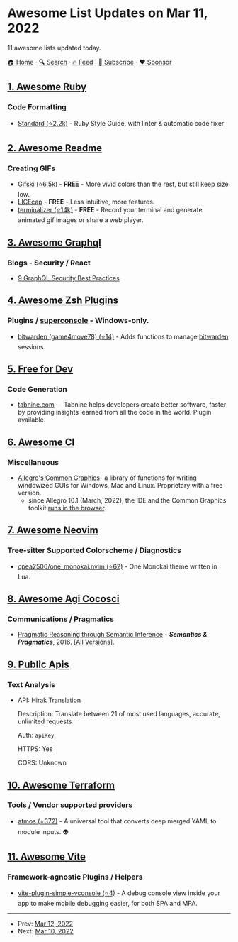 # Awesome List Updates on Mar 11, 2022

11 awesome lists updated today.

[🏠 Home](/README.md) · [🔍 Search](https://www.trackawesomelist.com/search/) · [🔥 Feed](https://www.trackawesomelist.com/rss.xml) · [📮 Subscribe](https://trackawesomelist.us17.list-manage.com/subscribe?u=d2f0117aa829c83a63ec63c2f&id=36a103854c) · [❤️  Sponsor](https://github.com/sponsors/theowenyoung)



## [1. Awesome Ruby](/content/markets/awesome-ruby/README.md)

### Code Formatting

*   [Standard (⭐2.2k)](https://github.com/testdouble/standard) - Ruby Style Guide, with linter & automatic code fixer

## [2. Awesome Readme](/content/matiassingers/awesome-readme/README.md)

### Creating GIFs

*   [Gifski (⭐6.5k)](https://github.com/sindresorhus/Gifski#readme) - **FREE** - More vivid colors than the rest, but still keep size low.
*   [LICEcap](https://www.cockos.com/licecap/) - **FREE** - Less intuitive, more features.
*   [terminalizer (⭐14k)](https://github.com/faressoft/terminalizer) - **FREE** - Record your terminal and generate animated gif images or share a web player.

## [3. Awesome Graphql](/content/chentsulin/awesome-graphql/README.md)

### Blogs - Security / React

*   [9 GraphQL Security Best Practices](https://blog.escape.tech/9-graphql-security-best-practices/)

## [4. Awesome Zsh Plugins](/content/unixorn/awesome-zsh-plugins/README.md)

### Plugins / [superconsole](https://github.com/alexchmykhalo/superconsole) - Windows-only.

*   [bitwarden (game4move78) (⭐14)](https://github.com/Game4Move78/zsh-bitwarden) - Adds functions to manage [bitwarden](https://bitwarden.com/) sessions.

## [5. Free for Dev](/content/ripienaar/free-for-dev/README.md)

### Code Generation

*   [tabnine.com](https://www.tabnine.com/) — Tabnine helps developers create better software, faster by providing insights learned from all the code in the world. Plugin available.

## [6. Awesome Cl](/content/CodyReichert/awesome-cl/README.md)

### Miscellaneous

*   [Allegro's Common Graphics](https://franz.com/products/allegro-common-lisp/acl_gui_tools.lhtml)- a library of functions for writing windowized GUIs for Windows, Mac and Linux. Proprietary with a free version.
    *   since Allegro 10.1 (March, 2022), the IDE and the Common Graphics toolkit [runs in the browser](https://franz.com/ftp/pri/acl/cgjs/doc.html).

## [7. Awesome Neovim](/content/rockerBOO/awesome-neovim/README.md)

### Tree-sitter Supported Colorscheme / Diagnostics

*   [cpea2506/one\_monokai.nvim (⭐62)](https://github.com/cpea2506/one_monokai.nvim) - One Monokai theme written in Lua.

## [8. Awesome Agi Cocosci](/content/YuzheSHI/awesome-agi-cocosci/README.md)

### Communications / Pragmatics

*   [Pragmatic Reasoning through Semantic Inference](http://cocolab.stanford.edu/papers/BergenLevyGoodman-LexUnc.pdf) - ***Semantics & Pragmatics***, 2016. \[[All Versions](https://scholar.google.com/scholar?cluster=1433855075217315997\&hl=en\&as_sdt=2005\&sciodt=0,5)].

## [9. Public Apis](/content/public-apis/public-apis/README.md)

### Text Analysis

- API: [Hirak Translation](https://translate.hirak.site/)

  Description: Translate between 21 of most used languages, accurate, unlimited requests

  Auth: `apiKey`

  HTTPS: Yes

  CORS: Unknown



## [10. Awesome Terraform](/content/shuaibiyy/awesome-terraform/README.md)

### Tools / Vendor supported providers

*   [atmos (⭐372)](https://github.com/cloudposse/atmos) - A universal tool that converts deep merged YAML to module inputs. :alien:

## [11. Awesome Vite](/content/vitejs/awesome-vite/README.md)

### Framework-agnostic Plugins / Helpers

*   [vite-plugin-simple-vconsole (⭐4)](https://github.com/venojs/vite-plugin-simple-vconsole) - A debug console view inside your app to make mobile debugging easier, for both SPA and MPA.

---

- Prev: [Mar 12, 2022](/content/2022/03/12/README.md)
- Next: [Mar 10, 2022](/content/2022/03/10/README.md)